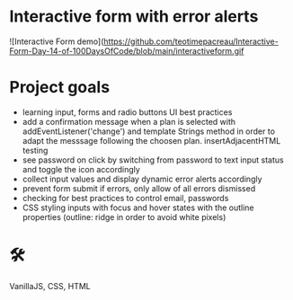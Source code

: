 # Interactive form with error alerts
![Interactive Form demo](https://github.com/teotimepacreau/Interactive-Form-Day-14-of-100DaysOfCode/blob/main/interactiveform.gif

# Project goals
- learning input, forms and radio buttons UI best practices
- add a confirmation message when a plan is selected with addEventListener('change') and template Strings method in order to adapt the messsage following the choosen plan. insertAdjacentHTML testing
- see password on click by switching from password to text input status and toggle the icon accordingly
- collect input values and display dynamic error alerts accordingly
- prevent form submit if errors, only allow of all errors dismissed
- checking for best practices to control email, passwords
- CSS styling inputs with focus and hover states with the outline properties (outline: ridge in order to avoid white pixels)

# 🛠️
VanillaJS, CSS, HTML
